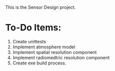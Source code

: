 This is the Sensor Design project.

To-Do Items:
============

1. Create unittests
2. Implement atmosphere model
3. Implement spatial resolution component
4. Implement radiomedtric resolution component
5. Create exe build process.